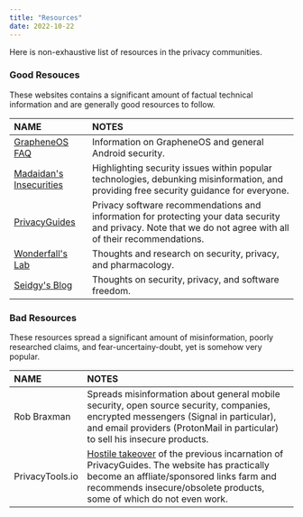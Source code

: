```yaml
---
title: "Resources"
date: 2022-10-22
---
```


Here is non-exhaustive list of resources in the privacy communities.

### Good Resouces

These websites contains a significant amount of factual technical information and are generally good resources to follow.

NAME | NOTES |
| :--- | :--- |
[GrapheneOS FAQ](https://grapheneos.org/faq) | Information on GrapheneOS and general Android security.
[Madaidan's Insecurities](https://madaidans-insecurities.github.io/) | Highlighting security issues within popular technologies, debunking misinformation, and providing free security guidance for everyone.
[PrivacyGuides](https://privacyguides.org) | Privacy software recommendations and information for protecting your data security and privacy. Note that we do not agree with all of their recommendations.
[Wonderfall's Lab](https://wonderfall.dev) | Thoughts and research on security, privacy, and pharmacology.
[Seidgy's Blog](https://seirdy.one) | Thoughts on security, privacy, and software freedom.

### Bad Resources

These resources spread a significant amount of misinformation, poorly researched claims, and fear-uncertainy-doubt, yet is somehow very popular.

NAME | NOTES |
| :--- | :--- |
Rob Braxman | Spreads misinformation about general mobile security, open source security, companies, encrypted messengers (Signal in particular), and email providers (ProtonMail in particular) to sell his insecure products.
PrivacyTools.io | [Hostile takeover](https://www.privacyguides.org/about/privacytools/) of the previous incarnation of PrivacyGuides. The website has practically become an affliate/sponsored links farm and recommends insecure/obsolete products, some of which do not even work.